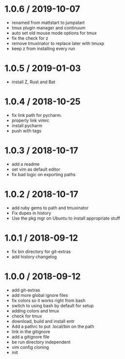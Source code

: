 
1.0.6 / 2019-10-07
==================

  * renamed from mattstart to jumpstart
  * tmux plugin manager and continuum
  * auto set old mouse mode options for tmux
  * fix the check for z
  * remove tmuxinator to replace later with tmuxp
  * keep z from installing every run

1.0.5 / 2019-01-03
==================

  * install Z, Rust and Bat

1.0.4 / 2018-10-25 
==================

 * fix link path for pycharm.
 * properly link vimrc
 * install pycharm
 * push with tags

1.0.3 / 2018-10-17
==================

  * add a readme
  * set vim as default editor
  * fix bad logic on exporting paths

1.0.2 / 2018-10-17
==================

  * add ruby gems to path and tmuxinator
  * Fix dupes in history
  * Use the pkg mgr on Ubuntu to install appropriate stuff

1.0.1 / 2018-09-12
==================

  * fix bin directory for git-extras
  * add history changelog

1.0.0 / 2018-09-12 
==================

 * add git-extras
 * add more global ignore files
 * fix colors so it works right from bash
 * switch to using bash by default for setup
 * adding colors and tmux
 * check for tmux
 * download, build and install entr
 * Add a pathrc to put .local/bin on the path
 * link in the gitignore
 * add a gitignore file
 * be run directory independent
 * vim config cloning
 * init
